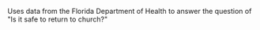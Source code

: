 Uses data from the Florida Department of Health to answer the question of "Is it safe to return to church?"
